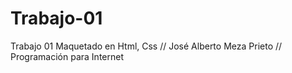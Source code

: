 # Trabajo-01
Trabajo 01 Maquetado en Html, Css // José Alberto Meza Prieto // Programación para Internet

